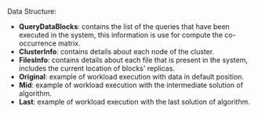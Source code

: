 Data Structure:
- __QueryDataBlocks__: contains the list of the queries that have been executed in the system, this information is use for compute the co-occurrence matrix.
- __ClusterInfo__: contains details about each node of the cluster.
- __FilesInfo__: contains details about each file that is present in the system, includes the current location of blocks' replicas.
- __Original__: example of workload execution with data in default position.
- __Mid__: example of workload execution with the intermediate solution of algorithm.
- __Last__: example of workload execution with the last solution of algorithm. 